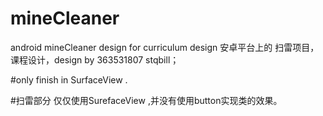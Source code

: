 # mineCleaner
android mineCleaner design for curriculum design
安卓平台上的 扫雷项目，课程设计，design by 363531807 stqbill；

#only finish in SurfaceView .

#扫雷部分 仅仅使用SurefaceView ,并没有使用button实现类的效果。
